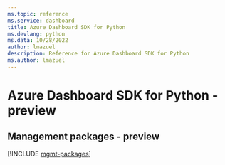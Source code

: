 ```yaml
---
ms.topic: reference
ms.service: dashboard
title: Azure Dashboard SDK for Python
ms.devlang: python
ms.data: 10/28/2022
author: lmazuel
description: Reference for Azure Dashboard SDK for Python
ms.author: lmazuel
---
```

# Azure Dashboard SDK for Python - preview

## Management packages - preview
[!INCLUDE [mgmt-packages](dashboard-mgmt-index.md)]